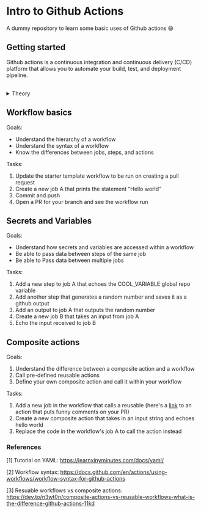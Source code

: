 # Intro to Github Actions
A dummy repository to learn some basic uses of Github actions 😄
 
## Getting started 
Github actions is a continuous integration and continuous delivery (C/CD) platform that allows you to automate your build, test, and deployment pipeline. 
<br>
<br>
<details>
<summary> Theory </summary>
 
### Basic Components
  **Event:** A specfic activity in the repository that triggers a workflow run (eg. creating a pull-request)
  
  **Workflows:** A configurable automated process that will run one or more jobs
  
  **Jobs:** A set of steps in a workflow that is executed on the same runner
  
  **Runner:** A server that runs your workflows when their triggered
  
  **Step:** Smallest component of a workflow, an individual task run within a job
  
  **Actions:** A resuable, custom application that performs tasks required by multiple workflows
  
  <img width="794" alt="Screenshot 2023-08-08 at 2 24 21 PM" src="https://github.com/rrashi/learning-GHA-wooo/assets/61819683/7a72dbdb-b752-4c16-9f57-6b8374cc8743">
  
  In summary, an *event* triggers a *workflow* which contains multiple *jobs* each of which run on independent servers called *runners*. Jobs are made up of *steps* and may contain calling resuable *actions*.
  
  ### How it works
  
  Workflows are stored within `.github/workflows` in all repositories and are defined as YAML files. Composite actions can also be defined under a `.github/actions` directory. Github finds requried workflows within these directories and then based on how each workflow is triggered, executes them. All workflows can be found within the **Actions** tab in the repo. 
  Secrets and env variables per environment are stored in the settings. These can be on an environment, repository, or organization level.
  
  <img width="344" alt="Screenshot 2023-08-11 at 1 00 12 PM" src="https://github.com/rrashi/intro-to-GHA/assets/61819683/fbe0be90-e355-4de3-9d6c-5dadacb6cece">
  
  <img width="336" alt="Screenshot 2023-08-11 at 12 58 00 PM" src="https://github.com/rrashi/intro-to-GHA/assets/61819683/2ea74e78-ef76-4b29-9752-c4467f40a752">

  ### Communication between jobs and steps

 Parts of the workflow can communicate and share data. Github allows communication between steps using outputs generated through `$GITHUB_OUTPUT`. You can also use `$GITHUB_ENV` to save outputs and then access them in a later step using `env.{VARIABLE}` Because jobs run on different runners, comunication between them would require the creation of a dependency between the jobs. If job B requires an input from job A, the 2 jobs would have to run sequentially. By default, jobs run in parallel. This order is specified via a `needs` parameter in a dependent job (here, job B). 
  
  ### Composite actions vs workflows
  As mentioned earlier, actions are individual tasks that you can combine to create jobs and customize your workflow. There are pre-existing actions available on [Github Marketplace](https://github.com/marketplace?type=). However, we can also create our own. 
  
  While both workflows and composite actions are reusable, there's a difference between them
  
  | Workflows               | Composite Actions                            | 
  | :------:                | :------:                                     |
  | Can't be nested         | Can be nested                                | 
  | Can use secrets         | Can't use secrets (passed as inputs instead) |
  | Can be conditional      | Can't be controlled conditionally            |           
  
  
For more details, look at [3] in references


 [**Jump to top**](#getting-started)

---
</details>


## Workflow basics
Goals:
- Understand the hierarchy of a workflow
- Understand the syntax of a workflow
- Know the differences between jobs, steps, and actions

Tasks:
1. Update the starter template workflow to be run on creating a pull request
2. Create a new job A that prints the statement “Hello world”
3. Commit and push
4. Open a PR for your branch and see the workflow run

## Secrets and Variables 
Goals:
- Understand how secrets and variables are accessed within a workflow
- Be able to pass data between steps of the same job
- Be able to Pass data between multiple jobs

Tasks:
1. Add a new step to job A that echoes the COOL_VARIABLE global repo variable 
2. Add another step that generates a random number and saves it as a github output
6. Add an output to job A that outputs the random number
7. Create a new job B that takes an input from job A
8. Echo the input received to job B

## Composite actions
Goals:
1. Understand the difference between a composite action and a workflow
2. Call pre-defined reusable actions
3. Define your own composite action and call it within your workflow

Tasks:
1. Add a new job in the workflow that calls a reusable (here's a [link](https://github.com/marketplace/actions/funny-comments) to an action that puts funny comments on your PR)
2. Create a new composite action that takes in an input string and echoes hello world
3. Replace the code in the workflow's job A to call the action instead

### References 
[1] Tutorial on YAML: https://learnxinyminutes.com/docs/yaml/

[2] Workflow syntax: https://docs.github.com/en/actions/using-workflows/workflow-syntax-for-github-actions

[3] Resuable workflows vs composite actions: https://dev.to/n3wt0n/composite-actions-vs-reusable-workflows-what-is-the-difference-github-actions-11kd
